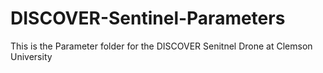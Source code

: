 # DISCOVER-Sentinel-Parameters
This is the Parameter folder for the DISCOVER Senitnel Drone at Clemson University
